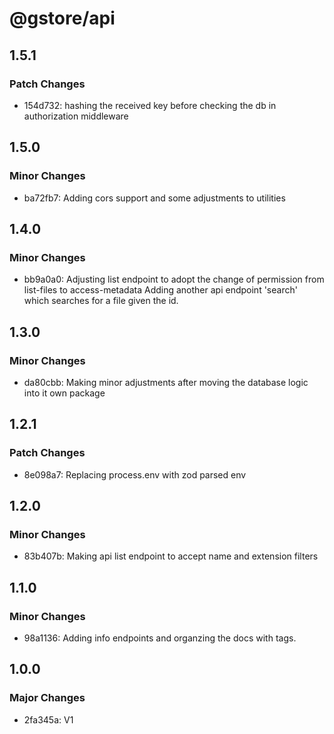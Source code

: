 # @gstore/api

## 1.5.1

### Patch Changes

- 154d732: hashing the received key before checking the db in authorization middleware

## 1.5.0

### Minor Changes

- ba72fb7: Adding cors support and some adjustments to utilities

## 1.4.0

### Minor Changes

- bb9a0a0: Adjusting list endpoint to adopt the change of permission from list-files to access-metadata
  Adding another api endpoint 'search' which searches for a file given the id.

## 1.3.0

### Minor Changes

- da80cbb: Making minor adjustments after moving the database logic into it own package

## 1.2.1

### Patch Changes

- 8e098a7: Replacing process.env with zod parsed env

## 1.2.0

### Minor Changes

- 83b407b: Making api list endpoint to accept name and extension filters

## 1.1.0

### Minor Changes

- 98a1136: Adding info endpoints and organzing the docs with tags.

## 1.0.0

### Major Changes

- 2fa345a: V1
